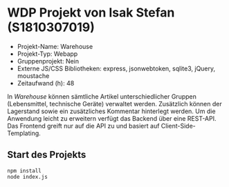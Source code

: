 # WDP Projekt von Isak Stefan (S1810307019)

* Projekt-Name: Warehouse
* Projekt-Typ: Webapp
* Gruppenprojekt: Nein
* Externe JS/CSS Bibliotheken: express, jsonwebtoken, sqlite3, jQuery, moustache
* Zeitaufwand (h): 48

In *Warehouse* können sämtliche Artikel unterschiedlicher Gruppen (Lebensmittel, technische Geräte) verwaltet werden. Zusätzlich können der Lagerstand sowie ein zusätzliches Kommentar hinterlegt werden. Um die Anwendung leicht zu erweitern verfügt das Backend über eine REST-API. Das Frontend greift nur auf die API zu und basiert auf Client-Side-Templating.

## Start des Projekts

```
npm install
node index.js
```
